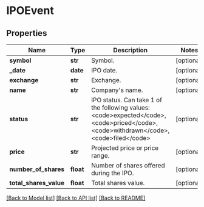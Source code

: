# IPOEvent

## Properties
Name | Type | Description | Notes
------------ | ------------- | ------------- | -------------
**symbol** | **str** | Symbol. | [optional] 
**_date** | **date** | IPO date. | [optional] 
**exchange** | **str** | Exchange. | [optional] 
**name** | **str** | Company&#39;s name. | [optional] 
**status** | **str** | IPO status. Can take 1 of the following values: &lt;code&gt;expected&lt;/code&gt;,&lt;code&gt;priced&lt;/code&gt;,&lt;code&gt;withdrawn&lt;/code&gt;,&lt;code&gt;filed&lt;/code&gt; | [optional] 
**price** | **str** | Projected price or price range. | [optional] 
**number_of_shares** | **float** | Number of shares offered during the IPO. | [optional] 
**total_shares_value** | **float** | Total shares value. | [optional] 

[[Back to Model list]](../README.md#documentation-for-models) [[Back to API list]](../README.md#documentation-for-api-endpoints) [[Back to README]](../README.md)


